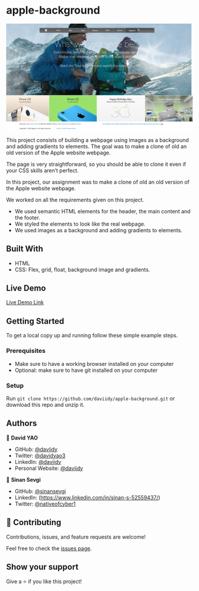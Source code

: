 
# apple-background

![screenshot](./images/screenshot.png)

This project consists of building a webpage using images as a background and adding gradients to elements. The goal was to make a clone of old an old version of the Apple website webpage.


The page is very straightforward, so you should be able to clone it even if your CSS skills aren’t perfect.

In this project, our assignment was to make a clone of old an old version of the Apple website webpage.

We worked on all the requirements given on this project.

- We used semantic HTML elements for the header, the main content and the footer.
- We styled the elements to look like the real webpage.
- We used images as a background and adding gradients to elements.


## Built With

- HTML
- CSS: Flex, grid, float, background image and gradients.

## Live Demo

[Live Demo Link](https://daviidy.github.io/apple-background/)

## Getting Started

To get a local copy up and running follow these simple example steps.

### Prerequisites

- Make sure to have a working browser installed on your computer
- Optional: make sure to have git installed on your computer

### Setup

Run `git clone https://github.com/daviidy/apple-background.git` or download this repo and unzip it.

## Authors

👤 **David YAO**

- GitHub: [@daviidy](https://github.com/daviidy)
- Twitter: [@davidyao3](https://twitter.com/DavidYao3)
- LinkedIn: [@daviidy](https://www.linkedin.com/in/david-yao-6bb95299/)
- Personal Website: [@daviidy](http://david-yao.com)

👤 **Sinan Sevgi**

- GitHub: [@sinansevgi](https://github.com/sinansevgi)
- LinkedIn: (https://www.linkedin.com/in/sinan-s-52559437/)
- Twitter: [@nativeofcyber1](https://twitter.com/nativeofcyber1)


## 🤝 Contributing

Contributions, issues, and feature requests are welcome!

Feel free to check the [issues page](issues/).

## Show your support

Give a ⭐️ if you like this project!
